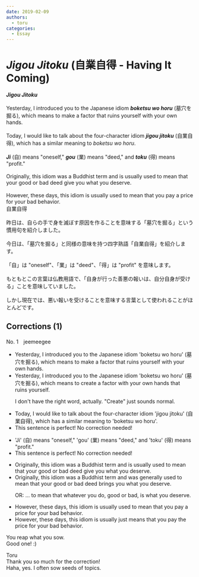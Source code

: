 ```yaml
---
date: 2019-02-09
authors:
  - toru
categories:
  - Essay
---
```


<h1 id="subject_show"><strong><em>Jigou Jitoku</strong></em> (自業自得 - Having It Coming)</h1>
<div class="date" hidden>Feb 9, 2019 00:36</div>
<div id="post"><div id="body_show_ori">
<strong><em>Jigou Jitoku</strong></em><br/><br/>Yesterday, I introduced you to the Japanese idiom <strong><em>boketsu wo horu</em></strong> (墓穴を掘る), which means to make a factor that ruins yourself with your own hands.<br/><br/>Today, I would like to talk about the four-character idiom <strong><em>jigou jitoku</em></strong> (自業自得), which has a similar meaning to <em>boketsu wo horu</em>.<br/><br/><strong><em>Ji</em></strong> (自) means "oneself," <strong><em>gou</em></strong> (業) means "deed," and <strong><em>toku</em></strong> (得) means "profit."<br/><br/>Originally, this idiom was a Buddhist term and is usually used to mean that your good or bad deed give you what you deserve.<br/><br/>However, these days, this idiom is usually used to mean that you pay a price for your bad behavior.
</div></div>

<!-- more -->

<div id="post_ja"><div id="body_show_mo">
自業自得<br/><br/>昨日は、自らの手で身を滅ぼす原因を作ることを意味する「墓穴を掘る」という慣用句を紹介しました。<br/><br/>今日は、「墓穴を掘る」と同様の意味を持つ四字熟語「自業自得」を紹介します。<br/><br/>「自」は "oneself"、「業」は "deed"、「得」は "profit" を意味します。<br/><br/>もともとこの言葉は仏教用語で、「自身が行った善悪の報いは、自分自身が受ける」ことを意味していました。<br/><br/>しかし現在では、悪い報いを受けることを意味する言葉として使われることがほとんどです。
</div></div>

## Corrections (1)
<div id="block"><div class="first_name"> No. 1　<span class="just_name">jeemeegee</span></div><div id="block2">
<ul class="correction_field">
<li class="incorrect">Yesterday, I introduced you to the Japanese idiom 'boketsu wo horu' (墓穴を掘る), which means to make a factor that ruins yourself with your own hands.</li>
<li class="corrected correct">
Yesterday, I introduced you to the Japanese idiom 'boketsu wo horu' (墓穴を掘る), which means to <span class="f_blue">create </span>a factor<span class="f_blue"> with your own hands</span> that ruins yourself.
<p class="correction_comment">I don't have the right word, actually. "Create" just sounds normal.</p>
</li>
</ul>
<ul class="correction_field">
<li class="incorrect">Today, I would like to talk about the four-character idiom 'jigou jitoku' (自業自得), which has a similar meaning to 'boketsu wo horu'.</li>
<li class="corrected perfect">This sentence is perfect! No correction needed!</li>
</ul>
<ul class="correction_field">
<li class="incorrect">'Ji' (自) means "oneself," 'gou' (業) means "deed," and 'toku' (得) means "profit."</li>
<li class="corrected perfect">This sentence is perfect! No correction needed!</li>
</ul>
<ul class="correction_field">
<li class="incorrect">Originally, this idiom was a Buddhist term and is usually used to mean that your good or bad deed give you what you deserve.</li>
<li class="corrected correct">
Originally, this idiom was a Buddhist term and <span class="f_blue">was generally</span> used to mean that your good or bad deed <span class="f_blue">brings</span> you what you deserve.
<p class="correction_comment">OR: ... to mean that whatever you do, good or bad, is what you deserve.</p>
</li>
</ul>
<ul class="correction_field">
<li class="incorrect">However, these days, this idiom is usually used to mean that you pay a price for your bad behavior.</li>
<li class="corrected correct">
However, these days, this idiom <span class="f_gray"><span class="sline">is</span></span> usually <span class="f_blue">just means</span> that you pay <span class="f_blue">the</span> price for your bad behavior.
</li>
</ul>
<p class="comment_small">
 You reap what you sow.
 <br/>
 Good one! :)
</p>

</div><div class="name"><span class="just_name">Toru</span><br>
Thank you so much for the correction!<br/>Haha, yes. I often sow seeds of topics.
</div>
</div>
